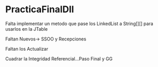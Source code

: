 # PracticaFinalDII

  Falta implementar un metodo que pase los LinkedList<DTO> a String[][] para usarlos en la JTable 
  
  Faltan Nuevos-> SSOO y Recepciones
  
  Faltan los Actualizar
  
  Cuadrar la Integridad Referencial...Paso Final y GG
